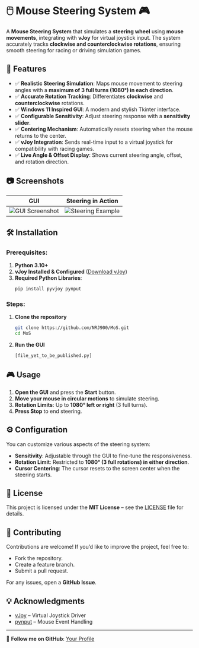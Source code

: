 # 🖱️ Mouse Steering System 🎮

A **Mouse Steering System** that simulates a **steering wheel** using **mouse movements**, integrating with **vJoy** for virtual joystick input. The system accurately tracks **clockwise and counterclockwise rotations**, ensuring smooth steering for racing or driving simulation games.

## 🚀 Features
- ✅ **Realistic Steering Simulation**: Maps mouse movement to steering angles with a **maximum of 3 full turns (1080°) in each direction**.
- ✅ **Accurate Rotation Tracking**: Differentiates **clockwise** and **counterclockwise** rotations.
- ✅ **Windows 11 Inspired GUI**: A modern and stylish Tkinter interface.
- ✅ **Configurable Sensitivity**: Adjust steering response with a **sensitivity slider**.
- ✅ **Centering Mechanism**: Automatically resets steering when the mouse returns to the center.
- ✅ **vJoy Integration**: Sends real-time input to a virtual joystick for compatibility with racing games.
- ✅ **Live Angle & Offset Display**: Shows current steering angle, offset, and rotation direction.

## 📷 Screenshots
| GUI | Steering in Action |
|:-:|:-:|
| ![GUI Screenshot](https://via.placeholder.com/400) | ![Steering Example](https://via.placeholder.com/400) |

## 🛠 Installation
### Prerequisites:
1. **Python 3.10+**  
2. **vJoy Installed & Configured** ([Download vJoy](https://sourceforge.net/projects/vjoystick/))  
3. **Required Python Libraries**:  
   ```sh
   pip install pyvjoy pynput
   ```

### Steps:
1. **Clone the repository**  
   ```sh
   git clone https://github.com/NRJ900/MoS.git
   cd MoS
   ```
2. **Run the GUI**
   ```sh
   [file_yet_to_be_published.py]
   ```

## 🎮 Usage
1. **Open the GUI** and press the **Start** button.  
2. **Move your mouse in circular motions** to simulate steering.  
3. **Rotation Limits**: Up to **1080° left or right** (3 full turns).  
4. **Press Stop** to end steering.

## ⚙️ Configuration
You can customize various aspects of the steering system:
- **Sensitivity**: Adjustable through the GUI to fine-tune the responsiveness.
- **Rotation Limit**: Restricted to **1080° (3 full rotations) in either direction**.
- **Cursor Centering**: The cursor resets to the screen center when the steering starts.

## 📝 License
This project is licensed under the **MIT License** – see the [LICENSE](LICENSE) file for details.

## 🙌 Contributing
Contributions are welcome! If you’d like to improve the project, feel free to:
- Fork the repository.
- Create a feature branch.
- Submit a pull request.

For any issues, open a **GitHub Issue**.

## 💡 Acknowledgments
- [vJoy](https://sourceforge.net/projects/vjoystick/) – Virtual Joystick Driver  
- [pynput](https://pypi.org/project/pynput/) – Mouse Event Handling  

---

🔗 **Follow me on GitHub**:  [Your Profile](https://github.com/NRJ900)
